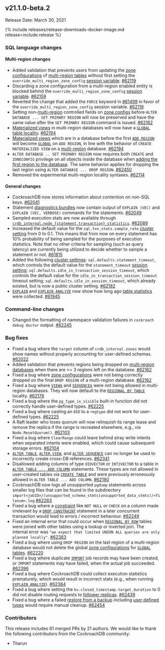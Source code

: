 ## v21.1.0-beta.2

Release Date: March 30, 2021

{% include releases/release-downloads-docker-image.md release=include.release %}

<h3 id="v21-1-0-beta-2-sql-language-changes">SQL language changes</h3>

<h4 id="v21-1-0-beta-2-multi-region-changes">Multi-region changes</h4>

- Added validation that prevents users from updating the [zone configurations](../v21.1/configure-replication-zones.html) of [multi-region tables](../v21.1/multiregion-overview.html) without first setting the `override_multi_region_zone_config` [session variable](../v21.1/set-vars.html). [#62119][#62119]
- Discarding a zone configuration from a multi-region enabled entity is blocked behind the `override_multi_region_zone_config` [session variable](../v21.1/set-vars.html). [#62159][#62159]
- Reverted the change that added the `FORCE` keyword in [#61499][#61499] in favor of the `override_multi_region_zone_config` session variable.  [#62119][#62119]
- Setting non-[multi-region](../v21.1/multiregion-overview.html) controlled fields on [zone configs](../v21.1/configure-replication-zones.html) before `ALTER DATABASE ... SET PRIMARY REGION` will now be preserved and have the same value after the `SET PRIMARY REGION` command is issued. [#62162][#62162]
- [Materialized views](../v21.1/views.html#materialized-views) in multi-region databases will now have a [`GLOBAL` table locality](../v21.1/set-locality.html#set-the-table-locality-to-global). [#62194][#62194]
- [Materialized views](../v21.1/views.html#materialized-views) which are in a database before the first [`ADD REGION`](../v21.1/add-region.html) will become [`GLOBAL`](../v21.1/set-locality.html#set-the-table-locality-to-global) on `ADD REGION`, in line with the behavior of `CREATE MATERIALIZED VIEW` on a [multi-region](../v21.1/multiregion-overview.html) database. [#62194][#62194]
- `ALTER DATABASE .. SET PRIMARY REGION` now requires both `CREATE` and `ZONECONFIG` privilege on all objects inside the database when [adding the first region to the database](../v21.1/add-region.html#examples). The same behavior applies for dropping the last region using `ALTER DATABASE ... DROP REGION`. [#62450][#62450]
- Removed the experimental multi-region locality syntaxes. [#62114][#62114]

<h4 id="v21-1-0-beta-2-general-changes">General changes</h4>

- CockroachDB now stores information about contention on non-SQL keys. [#62041][#62041]
- Statement [diagnostics bundles](../v21.1/explain-analyze.html#debug-option) now contain output of `EXPLAIN (VEC)` and `EXPLAIN (VEC, VERBOSE)` commands for the statements. [#62049][#62049]
- Sampled execution stats are now available through [`crdb_internal.node_{statement,transaction}_statistics`](../v21.1/crdb-internal.html). [#62089][#62089]
- Increased the default value for the `sql.txn_stats.sample_rate` [cluster setting](../v21.1/cluster-settings.html) from 0 to 0.1. This means that from now on every statement has 10% probability of being sampled for the purposes of execution statistics. Note that no other criteria for sampling (such as query latency) are currently being utilized to decide whether to sample a statement or not. [#61815][#61815]
- Added the following [cluster settings](../v21.1/cluster-settings.html): `sql.defaults.statement_timeout`, which controls the default value for the `statement_timeout` [session setting](../v21.1/set-vars.html); `sql.defaults.idle_in_transaction_session_timeout`, which controls the default value for the `idle_in_transaction_session_timeout` timeout setting; `sql.defaults.idle_in_session_timeout`, which already existed, but is now a public cluster setting. [#62182][#62182]
- [`EXPLAIN`](../v21.1/explain.html) and [`EXPLAIN ANALYZE`](../v21.1/explain-analyze.html) now show how long ago [table statistics](../v21.1/cost-based-optimizer.html#table-statistics) were collected. [#61945][#61945]

<h3 id="v21-1-0-beta-2-command-line-changes">Command-line changes</h3>

- Changed the formatting of namespace validation failures in `cockroach debug doctor` output. [#62245][#62245]

<h3 id="v21-1-0-beta-2-bug-fixes">Bug fixes</h3>

- Fixed a bug where the `target` column of `crdb_internal.zones` would show names without properly accounting for user-defined schemas. [#62022][#62022]
- Added validation that prevents regions being dropped on [multi-region databases](../v21.1/multiregion-overview.html) when there are <= 3 regions left on the database. [#62162][#62162]
- Fixed a bug where [zone configurations](../v21.1/configure-replication-zones.html) were not being correctly dropped on the final `DROP REGION` of a multi-region database. [#62162][#62162]
- Fixed a bug where [`VIEW`s](../v21.1/views.html) and [`SEQUENCE`s](../v21.1/create-sequence.html) were not being allowed in multi-region databases. They will now default to the [`REGIONAL BY TABLE`](../v21.1/set-locality.html#set-the-table-locality-to-regional-by-table) locality. [#62176][#62176]
- Fixed a bug where the `pg_type_is_visible` built-in function did not correctly handle user-defined types. [#62225][#62225]
- Fixed a bug where casting an `OID` to a `regtype` did not work for user-defined types. [#62225][#62225]
- A Raft leader who loses quorum will now relinquish its range lease and remove the replica if the range is recreated elsewhere, e.g., via `Node.ResetQuorum()`. [#62103][#62103]
- Fixed a bug where `ClearRange` could leave behind stray write intents when separated intents were enabled, which could cause subsequent storage errors. [#62104][#62104]
- [`ALTER TABLE`](../v21.1/alter-table.html), [`ALTER VIEW`](../v21.1/alter-view.html), and [`ALTER SEQUENCE`](../v21.1/alter-sequence.html) can no longer be used to incorrectly create cross-DB references. [#62341][#62341]
- Disallowed adding columns of type `OIDVECTOR` or `INT2VECTOR` to a table in [`ALTER TABLE ... ADD COLUMN`](../v21.1/add-column.html) statements. These types are not allowed in user-created tables via [`CREATE TABLE`](../v21.1/create-table.html) and were previously erroneously allowed in `ALTER TABLE ... ADD COLUMN`. [#62180][#62180]
- CockroachDB now logs all unsupported `pgdump` statements across smaller log files that can be found in the subdirectory `import<jobID>/(unsupported_schema_stmts|unsupported_data_stmts)/<filenum>.log` [#62263][#62263]
- Fixed a bug where a [constraint](../v21.1/constraints.html) like `NOT NULL` or `CHECK` on a column made irrelevant by a [`DROP CONSTRAINT`](../v21.1/drop-constraint.html) statement in a later concurrent transaction would lead to errors / incorrect behaviour. [#62249][#62249]
- Fixed an internal error that could occur when [`REGIONAL BY ROW`](../v21.1/set-locality.html) tables were joined with other tables using a lookup or inverted join. The internal error was `"we expect that limited UNION ALL queries are only planned locally"`. [#62383][#62383]
- Fixed a bug where using `DROP REGION` on the last region of a multi-region database would not delete the global [zone configurations](../v21.1/configure-replication-zones.html) for [`GLOBAL` tables](../v21.1/set-locality.html#set-the-table-locality-to-global). [#62220][#62220]
- Fixed a bug where duplicate [`IMPORT`](../v21.1/import.html) job records may have been created, or `IMPORT` statements may have failed, when the actual job succeeded. [#62396][#62396]
- Fixed a bug where CockroachDB could collect execution statistics prematurely, which would result in incorrect stats (e.g., when running [`EXPLAIN ANALYZE`](../v21.1/explain-analyze.html)). [#62384][#62384]
- Fixed a bug where setting the `kv.closed_timestamp.target_duration` to 0 did not disable routing requests to [follower replicas](../v21.1/follower-reads.html). [#62439][#62439]
- Fixed a bug where a failed [restore from a backup](../v21.1/restore.html) including [user defined types](../v21.1/create-type.html) would require manual cleanup. [#62454][#62454]

<h3 id="v21-1-0-beta-2-contributors">Contributors</h3>

This release includes 61 merged PRs by 21 authors.
We would like to thank the following contributors from the CockroachDB community:

- Tharun

[#61499]: https://github.com/cockroachdb/cockroach/pull/61499
[#61815]: https://github.com/cockroachdb/cockroach/pull/61815
[#61945]: https://github.com/cockroachdb/cockroach/pull/61945
[#62022]: https://github.com/cockroachdb/cockroach/pull/62022
[#62041]: https://github.com/cockroachdb/cockroach/pull/62041
[#62049]: https://github.com/cockroachdb/cockroach/pull/62049
[#62089]: https://github.com/cockroachdb/cockroach/pull/62089
[#62103]: https://github.com/cockroachdb/cockroach/pull/62103
[#62104]: https://github.com/cockroachdb/cockroach/pull/62104
[#62114]: https://github.com/cockroachdb/cockroach/pull/62114
[#62119]: https://github.com/cockroachdb/cockroach/pull/62119
[#62159]: https://github.com/cockroachdb/cockroach/pull/62159
[#62162]: https://github.com/cockroachdb/cockroach/pull/62162
[#62176]: https://github.com/cockroachdb/cockroach/pull/62176
[#62180]: https://github.com/cockroachdb/cockroach/pull/62180
[#62182]: https://github.com/cockroachdb/cockroach/pull/62182
[#62194]: https://github.com/cockroachdb/cockroach/pull/62194
[#62220]: https://github.com/cockroachdb/cockroach/pull/62220
[#62225]: https://github.com/cockroachdb/cockroach/pull/62225
[#62245]: https://github.com/cockroachdb/cockroach/pull/62245
[#62249]: https://github.com/cockroachdb/cockroach/pull/62249
[#62263]: https://github.com/cockroachdb/cockroach/pull/62263
[#62341]: https://github.com/cockroachdb/cockroach/pull/62341
[#62383]: https://github.com/cockroachdb/cockroach/pull/62383
[#62384]: https://github.com/cockroachdb/cockroach/pull/62384
[#62396]: https://github.com/cockroachdb/cockroach/pull/62396
[#62409]: https://github.com/cockroachdb/cockroach/pull/62409
[#62412]: https://github.com/cockroachdb/cockroach/pull/62412
[#62439]: https://github.com/cockroachdb/cockroach/pull/62439
[#62450]: https://github.com/cockroachdb/cockroach/pull/62450
[#62454]: https://github.com/cockroachdb/cockroach/pull/62454
